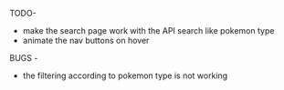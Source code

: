 TODO-

- make the search page work with the API search like pokemon type
- animate the nav buttons on hover

BUGS -

- the filtering according to pokemon type is not working
